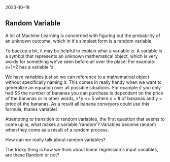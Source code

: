 2023-10-18

## Random Variable

A lot of Machine Learning is concerned with figuring out the probability of an unknown outcome, which in it's simplest form is a random variable.

To backup a bit, it may be helpful to explain what a variable is. A variable is a symbol that represents an unknown mathematical object, which is very wordy for something we've seen before all over the place. For example: x+1=2 has a variable 'x'.

We have variables just so we can reference to a mathematical object without specifically naming it. This comes in really handy when we want to generalize an equation over all possible situations. For example if you only had $5 the number of bananas you can purchase is dependent on the price of the bananas or in other words, x*y <= 5 where x = # of bananas and y = price of the bananas. As a result all banana conveyors could use this formula, thanks variable!


Attempting to transition to random variables, the first question that seems to come up is, what makes a variable 'random'? Variables become random when they come as a result of a random process. 

How can we really talk about random variables?

The tricky thing is how we think about linear regression's input variables, are these Random or not? 
